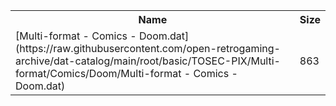 <table>
<tr><th>Name</th><th>Size</th></tr>
<tr><td>
[Multi-format - Comics - Doom.dat](https://raw.githubusercontent.com/open-retrogaming-archive/dat-catalog/main/root/basic/TOSEC-PIX/Multi-format/Comics/Doom/Multi-format - Comics - Doom.dat)
</td><td>863</td></tr>
</table>
